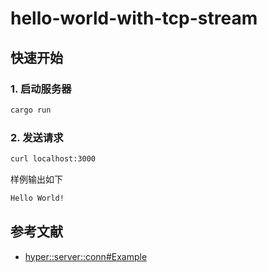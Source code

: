 # hello-world-with-tcp-stream

## 快速开始

### 1. 启动服务器
```bash
cargo run
```

### 2. 发送请求
```bash
curl localhost:3000
```

样例输出如下
```bash
Hello World!
```

## 参考文献
- [hyper::server::conn#Example](https://docs.rs/hyper/0.14.20/hyper/server/conn/index.html#example)
